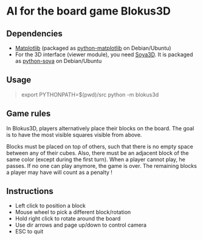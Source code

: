 AI for the board game Blokus3D
==============================

## Dependencies

- [Matplotlib](http://matplotlib.org/) (packaged as [python-matplotlib](https://packages.debian.org/fr/stable/python-matplotlib) on Debian/Ubuntu)
- For the 3D interface (viewer module), you need [Soya3D](http://home.gna.org/oomadness/en/soya3d/). It is packaged as [python-soya](https://packages.debian.org/fr/stable/python-soya) on Debian/Ubuntu

## Usage

>export PYTHONPATH=$(pwd)/src
>python -m blokus3d

## Game rules

In Blokus3D, players alternatively place their blocks on the board.
The goal is to have the most visible squares visible from above.

Blocks must be placed on top of others, such that there is no empty space between any of their cubes.
Also, there must be an adjacent block of the same color (except during the first turn).
When a player cannot play, he passes. If no one can play anymore, the game is over.
The remaining blocks a player may have will count as a penalty !

## Instructions

- Left click to position a block
- Mouse wheel to pick a different block/rotation
- Hold right click to rotate around the board
- Use dir arrows and page up/down to control camera
- ESC to quit
